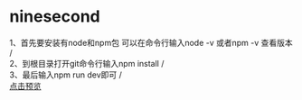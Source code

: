 # ninesecond
1、首先要安装有node和npm包 可以在命令行输入node -v 或者npm -v 查看版本 /<br>
2、到根目录打开git命令行输入npm install /<br>
3、最后输入npm run dev即可 /<br>
[点击预览](http://sansanchen.github.io/ninesecond/ninesecond/dist/)
